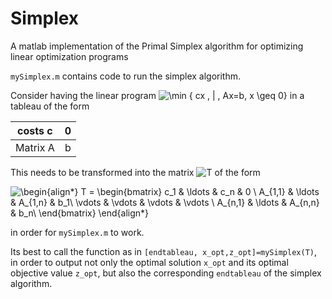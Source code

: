# Simplex
A matlab implementation of the Primal Simplex algorithm for optimizing linear optimization programs

`mySimplex.m` contains code to run the simplex algorithm.

Consider having the linear program ![\min \{ cx \, | \, Ax=b, x \geq 0\}](https://render.githubusercontent.com/render/math?math=%5Cmin%20%5C%7B%20cx%20%5C%2C%20%7C%20%5C%2C%20Ax%3Db%2C%20x%20%5Cgeq%200%5C%7D) in a tableau of the form

| costs c  | 0 |
| :-------:|:-:|
| Matrix A | b | 

This needs to be transformed into the matrix ![T](https://render.githubusercontent.com/render/math?math=T) of the form

![\begin{align*} T =      \begin{bmatrix}     c_1 & \ldots &  c_n  &  0 \\     A_{1,1} & \ldots & A_{1,n} & b_1\\     \vdots  & \vdots & \vdots & \vdots \\     A_{n,1} & \ldots & A_{n,n} & b_n\\     \end{bmatrix} \end{align*}](https://render.githubusercontent.com/render/math?math=%5Cbegin%7Balign*%7D%20T%20%3D%20%20%20%20%20%20%5Cbegin%7Bbmatrix%7D%20%20%20%20%20c_1%20%26%20%5Cldots%20%26%20%20c_n%20%20%26%20%200%20%5C%5C%20%20%20%20%20A_%7B1%2C1%7D%20%26%20%5Cldots%20%26%20A_%7B1%2Cn%7D%20%26%20b_1%5C%5C%20%20%20%20%20%5Cvdots%20%20%26%20%5Cvdots%20%26%20%5Cvdots%20%26%20%5Cvdots%20%5C%5C%20%20%20%20%20A_%7Bn%2C1%7D%20%26%20%5Cldots%20%26%20A_%7Bn%2Cn%7D%20%26%20b_n%5C%5C%20%20%20%20%20%5Cend%7Bbmatrix%7D%20%5Cend%7Balign*%7D)

in order for `mySimplex.m` to work.

Its best to call the function as in `[endtableau, x_opt,z_opt]=mySimplex(T)`,
in order to output not only the optimal solution `x_opt` and its optimal objective value
`z_opt`, but also the corresponding `endtableau` of the simplex algorithm.
